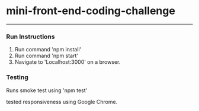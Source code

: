# mini-front-end-coding-challenge
---

### Run Instructions
1. Run command 'npm install'
2. Run command 'npm start'
3. Navigate to 'Localhost:3000' on a browser.


### Testing
Runs smoke test using 'npm test'


tested responsiveness using Google Chrome.
